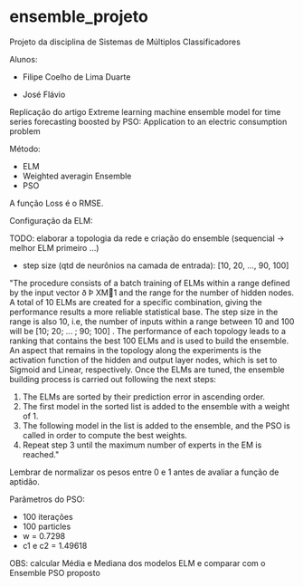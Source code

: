 # ensemble_projeto

Projeto da disciplina de Sistemas de Múltiplos Classificadores

Alunos: 

* Filipe Coelho de Lima Duarte

* José Flávio


Replicação do artigo Extreme learning machine ensemble model for time series forecasting boosted by PSO: Application to an electric consumption problem

Método:
* ELM
* Weighted averagin Ensemble
* PSO

A função Loss é o RMSE.

Configuração da ELM:

TODO: elaborar a topologia da rede e criação do ensemble (sequencial -> melhor ELM primeiro ...)
* step size (qtd de neurônios na camada de entrada): [10, 20, ..., 90, 100] 

"The procedure consists of a batch training of ELMs within a
range defined by the input vector ð Þ XM1 and the range for the
number of hidden nodes. A total of 10 ELMs are created for a specific combination, giving the performance results a more reliable statistical base. The step size in the range is also 10, i.e, the number of
inputs within a range between 10 and 100 will be
[10; 20; ... ; 90; 100] . The performance of each topology leads to a
ranking that contains the best 100 ELMs and is used to build the
ensemble. An aspect that remains in the topology along the experiments is the activation function of the hidden and output layer
nodes, which is set to Sigmoid and Linear, respectively.
Once the ELMs are tuned, the ensemble building process is carried out following the next steps:
1. The ELMs are sorted by their prediction error in ascending
order.
2. The first model in the sorted list is added to the ensemble with a
weight of 1.
3. The following model in the list is added to the ensemble, and
the PSO is called in order to compute the best weights.
4. Repeat step 3 until the maximum number of experts in the EM
is reached." 



Lembrar de normalizar os pesos entre 0 e 1 antes de avaliar a função de aptidão.

Parâmetros do PSO:

* 100 iterações
* 100 particles
* w = 0.7298
* c1 e c2 = 1.49618

OBS: calcular Média e Mediana dos modelos ELM e comparar com o Ensemble PSO proposto 
